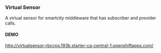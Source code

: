 ### Virtual Sensor
A virtual sensor for smartcity middleware that has subscriber and provider calls.

#### DEMO
http://virtualsensor-rbccps.193b.starter-ca-central-1.openshiftapps.com/
